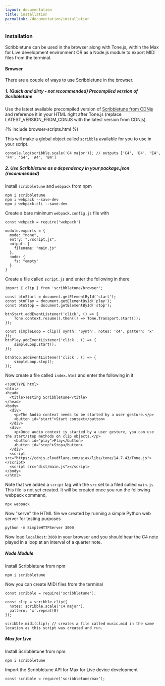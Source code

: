 ```yaml
---
layout: documentation
title: installation
permalink: /documentation/installation
---
```


### Installation

Scribbletune can be used in the browser along with Tone.js, within the Max for Live development environment OR as a Node.js module to export MIDI files from the terminal.

#### Browser

There are a couple of ways to use Scribbletune in the browser.

##### 1. (Quick and dirty - not recommended) Precompiled version of Scribbletune

Use the latest available precompiled version of [Scribbletune from CDNjs](https://cdnjs.com/libraries/scribbletune) and reference it in your HTML right after Tone.js (replace LATEST_VERSION_FROM_CDNJS with the latest version from CDNjs).

{% include browser-scripts.html %}

This will make a global object called `scribble` available for you to use in your script.

```
console.log(scribble.scale('C4 major')); // outputs ['C4', 'D4', 'E4', 'F4', 'G4', 'A4', 'B4']
```

##### 2. Use Scribbletune as a dependency in your package.json (recommended)

Install `scribbletune` and `webpack` from npm

```
npm i scribbletune
npm i webpack --save-dev
npm i webpack-cli --save-dev
```

Create a bare minimum `webpack.config.js` file with

```
const webpack = require('webpack')

module.exports = {
  mode: "none",
  entry: "./script.js",
  output: {
    filename: "main.js"
  },
  node: {
    fs: "empty"
  }
}
```

Create a file called `script.js` and enter the following in there

```
import { clip } from 'scribbletune/browser';

const btnStart = document.getElementById('start');
const btnPlay = document.getElementById('play');
const btnStop = document.getElementById('stop');

btnStart.addEventListener('click', () => {
    Tone.context.resume().then(() => Tone.Transport.start());
});

const simpleLoop = clip({ synth: 'Synth', notes: 'c4', pattern: 'x' });
btnPlay.addEventListener('click', () => {
    simpleLoop.start();
});

btnStop.addEventListener('click', () => {
    simpleLoop.stop();
});
```

Now create a file called `index.html` and enter the following in it

```
<!DOCTYPE html>
<html>
<head>
  <title>Testing Scribbletune</title>
</head>
<body>
  <div>
    <p>The Audio context needs to be started by a user gesture.</p>
    <button id="start">Start context</button>
  </div>
  <div>
    <p>Once audio context is started by a user gesture, you can use the start/stop methods on clip objects.</p>
    <button id="play">Play</button>
    <button id="stop">Stop</button>
  </div>
  <script src="https://cdnjs.cloudflare.com/ajax/libs/tone/14.7.43/Tone.js"></script>
  <script src="dist/main.js"></script>
</body>
</html>
```

Note that we added a `script` tag with the `src` set to a filed called `main.js`. This file is not yet created. It will be created once you run the following webpack command,

```
npx webpack
```

Now "serve" the HTML file we created by running a simple Python web server for testing purposes

```
python -m SimpleHTTPServer 3000
```

Now load `localhost:3000` in your browser and you should hear the C4 note played in a loop at an interval of a quarter note.

##### Node Module

Install Scribbletune from npm

```
npm i scribbletune
```

Now you can create MIDI files from the terminal

```
const scribble = require('scribbletune');

const clip = scribble.clip({
  notes: scribble.scale('C4 major'),
  pattern: 'x'.repeat(8)
});

scribble.midi(clip); // creates a file called music.mid in the same location as this script was created and run.
```

##### Max for Live

Install Scribbletune from npm

```
npm i scribbletune
```

Import the Scribbletune API for Max for Live device development

```
const scribble = require('scribbletune/max');
```
